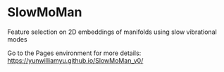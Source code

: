# SlowMoMan
Feature selection on 2D embeddings of manifolds using slow vibrational modes

Go to the Pages environment for more details:
https://yunwilliamyu.github.io/SlowMoMan_v0/

